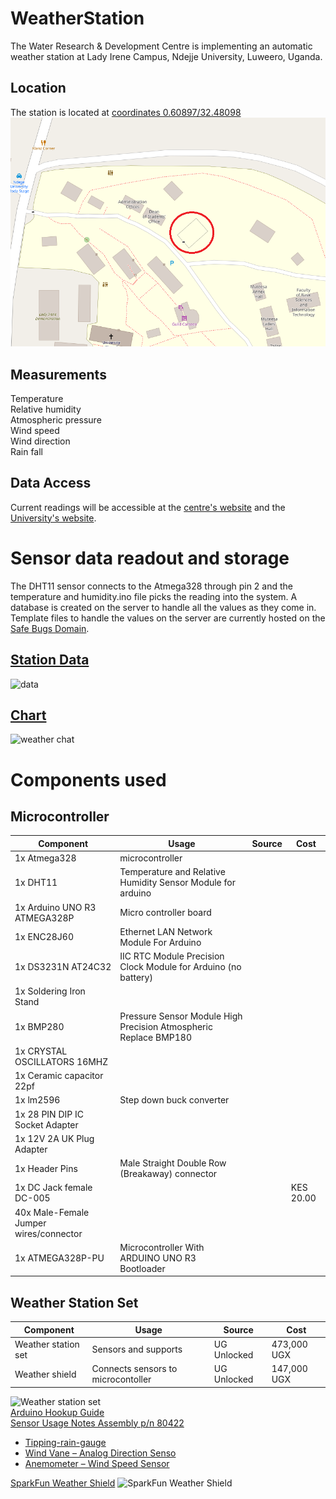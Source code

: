 # WeatherStation
The Water Research & Development Centre is implementing an automatic weather station at Lady Irene Campus, Ndejje University, Luweero, Uganda.

## Location
The station is located at [coordinates 0.60897/32.48098](https://www.openstreetmap.org/#map=19/0.60897/32.48098)
![](Images/map.png "Location 0.60897/32.48098")

## Measurements 
Temperature\
Relative humidity\
Atmospheric pressure\
Wind speed\
Wind direction\
Rain fall

## Data Access
Current readings will be accessible at the [centre's website](https://nduwrdc.org) and the [University's website](https://www.ndejjeuniversity.ac.ug/).

# Sensor data readout and storage 
The DHT11 sensor connects to the Atmega328 through pin 2 and the temperature and humidity.ino file picks the reading into the system. A database is created on the server to handle all the values as they come in. Template files to handle the values on the server are currently hosted on the [Safe Bugs Domain](https://www.safebugsug.com/weather-chart.php).
## [Station Data](https://www.safebugsug.com/weather-data.php)
![data](https://user-images.githubusercontent.com/42169195/106977080-ace7d180-676a-11eb-9b4a-e54408b7de49.PNG)
## [Chart](https://www.safebugsug.com/weather-chart.php)
![weather chat](https://user-images.githubusercontent.com/42169195/106977132-c557ec00-676a-11eb-8065-3c3ac2a12751.PNG)

# Components used
## Microcontroller
|Component|Usage|Source|Cost|
| --- | --- | --- | --- |
|1x Atmega328 | microcontroller | |
|1x DHT11 | Temperature and Relative Humidity Sensor Module for arduino | |
|1x Arduino UNO R3 ATMEGA328P | Micro controller board | |
|1x ENC28J60 | Ethernet LAN Network Module For Arduino | |
|1x DS3231N AT24C32 | IIC RTC Module Precision Clock Module for Arduino (no battery) | |
|1x Soldering Iron Stand |  | |
|1x BMP280 | Pressure Sensor Module High Precision Atmospheric Replace BMP180 | |
|1x CRYSTAL OSCILLATORS 16MHZ |  | |
|1x Ceramic capacitor 22pf |  | |
|1x lm2596 | Step down buck converter |  | |	
|1x 28 PIN DIP IC Socket Adapter |  | |
|1x 12V 2A UK Plug Adapter |  | |
|1x Header Pins | Male Straight Double Row (Breakaway) connector  | |	
|1x DC Jack female DC-005	|	| | KES 20.00 |
|40x Male-Female Jumper wires/connector | | | 
|1x ATMEGA328P-PU | Microcontrolle​r With ARDUINO UNO R3 Bootloader | |

## Weather Station Set
|Component|Usage|Source|Cost|
| --- | --- | --- | --- |
|Weather station set | Sensors and supports | UG Unlocked | 473,000 UGX |
|Weather shield | Connects sensors to microcontoller | UG Unlocked | 147,000 UGX |

![Weather station set](https://cdn.sparkfun.com/r/500-500/assets/parts/1/4/5/3/9/15901-Weather_Meter-02.jpg)\
  [Arduino Hookup Guide](https://learn.sparkfun.com/tutorials/arduino-weather-shield-hookup-guide-v12)\
  [Sensor Usage Notes Assembly p/n 80422](https://www.sparkfun.com/datasheets/Sensors/Weather/Weather%20Sensor%20Assembly..pdf)
  * [Tipping-rain-gauge](https://bc-robotics.com/shop/tipping-rain-gauge/)
  * [Wind Vane – Analog Direction Senso](https://bc-robotics.com/shop/wind-vane-analog-direction-sensor-bc-robotics/)
  * [Anemometer – Wind Speed Sensor](https://bc-robotics.com/shop/anemometer-wind-speed-sensor-2/)

  [SparkFun Weather Shield](https://bc-robotics.com/shop/sparkfun-weather-shield-v2/)
  ![SparkFun Weather Shield](https://cdn.sparkfun.com/r/500-500/assets/parts/1/1/1/2/1/13674-01.jpg)    
